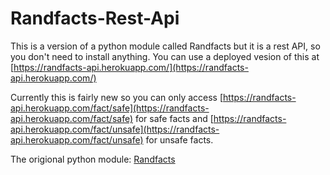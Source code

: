 # Randfacts-Rest-Api

This is a version of a python module called Randfacts but it is a rest API, so you don't need to install anything.
You can use a deployed vesion of this at [https://randfacts-api.herokuapp.com/](https://randfacts-api.herokuapp.com/)

Currently this is fairly new so you can only access [https://randfacts-api.herokuapp.com/fact/safe](https://randfacts-api.herokuapp.com/fact/safe) for safe facts and [https://randfacts-api.herokuapp.com/fact/unsafe](https://randfacts-api.herokuapp.com/fact/unsafe) for unsafe facts.

The origional python module: [Randfacts](https://github.com/Parzival129/randfacts)